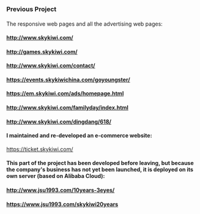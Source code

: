 ### Previous Project

#### 
The responsive web pages and all the advertising web pages:

#### http://www.skykiwi.com/
#### http://games.skykiwi.com/
#### http://www.skykiwi.com/contact/
#### https://events.skykiwichina.com/goyoungster/
#### https://em.skykiwi.com/ads/homepage.html
#### http://www.skykiwi.com/familyday/index.html
#### http://www.skykiwi.com/dingdang/618/

#### I maintained and re-developed an e-commerce website:
https://ticket.skykiwi.com/

#### This part of the project has been developed before leaving, but because the company's business has not yet been launched, it is deployed on its own server (based on Alibaba Cloud):
#### http://www.jsu1993.com/10years-3eyes/
#### https://www.jsu1993.com/skykiwi20years

